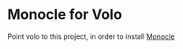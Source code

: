 Monocle for Volo
==============

Point volo to this project, in order to install [Monocle](https://github.com/joseph/Monocle)
